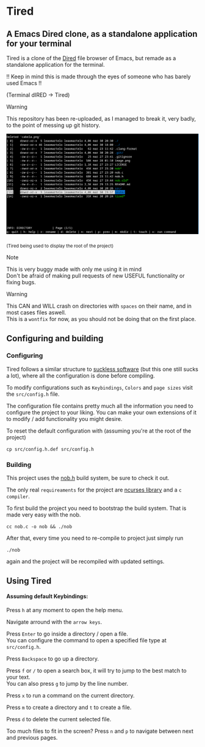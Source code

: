 # Tired

## A Emacs Dired clone, as a standalone application for your terminal 

Tired is a clone of the [Dired](https://wikemacs.org/wiki/Dired) file browser of Emacs, but remade as a standalone application for the terminal.

!! Keep in mind this is made through the eyes of someone who has barely used Emacs !!

(Terminal dIRED -> Tired)

> [!WARNING]
> This repository has been re-uploaded, as I managed to break it, very badly, to the point of messing up git history.

<img src="image.png">

<sub>(Tired being used to display the root of the project)</sub>

> [!NOTE]
> This is very buggy made with only me using it in mind\
> Don't be afraid of making pull requests of new USEFUL functionality or fixing bugs.

> [!WARNING]
> This CAN and WILL crash on directories with `spaces` on their name, and in most cases files aswell.\
> This is a `wontfix` for now, as you should not be doing that on the first place.

## Configuring and building

### Configuring

Tired follows a similar structure to [suckless software](https://suckless.org/) (but this one still sucks a lot), where
all the configuration is done before compiling.

To modify configurations such as `Keybindings`, `Colors` and `page sizes`
visit the `src/config.h` file.

The configuration file contains pretty much all the information you need to configure the project to your liking.
You can make your own extensions of it to modify /  add functionality you might desire.

To reset the default configuration with (assuming you're at the root of the project)
```shell
cp src/config.h.def src/config.h
```

### Building

This project uses the [nob.h](https://github.com/tsoding/nob.h) build system, be sure to check it out.

The only real `requireaments` for the project are [ncurses library](https://en.wikipedia.org/wiki/Ncurses) and 
a `c compiler`.

To first build the project you need to bootstrap the build system. That is made very easy with the nob.

```shell
cc nob.c -o nob && ./nob
```
After that, every time you need to re-compile to project just simply run
```shell
./nob
```
again and the project will be recompiled with updated settings.


## Using Tired

#### Assuming default Keybindings:

Press `h` at any moment to open the help menu.

Navigate arround with the `arrow keys`.

Press `Enter` to go inside a directory /  open a file. \
You can configure the command to open a specified file type at `src/config.h`.

Press `Backspace` to go up a directory.

Press `f` or `/` to open a search box, it will try to jump to the best match to your text.\
You can also press `g` to jump by the line number.

Press `x` to run a command on the current directory.

Press `m` to create a directory and `t` to create a file.

Press `d` to delete the current selected file.




Too much files to fit in the screen? Press `n` and `p` to navigate between next and previous pages.
